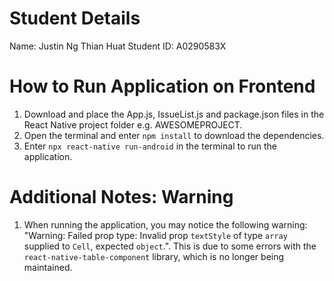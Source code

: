 # Student Details

Name: Justin Ng Thian Huat
Student ID: A0290583X

# How to Run Application on Frontend

1. Download and place the App.js, IssueList.js and package.json files in the React Native project folder e.g. AWESOMEPROJECT.
2. Open the terminal and enter ```npm install``` to download the dependencies.
3. Enter ```npx react-native run-android``` in the terminal to run the application.

# Additional Notes: Warning
1. When running the application, you may notice the following warning: "Warning: Failed prop type: Invalid prop `textStyle` of type `array` supplied to `Cell`, expected `object`.". This is due to some errors with the 
```react-native-table-component``` library, which is no longer being maintained.
